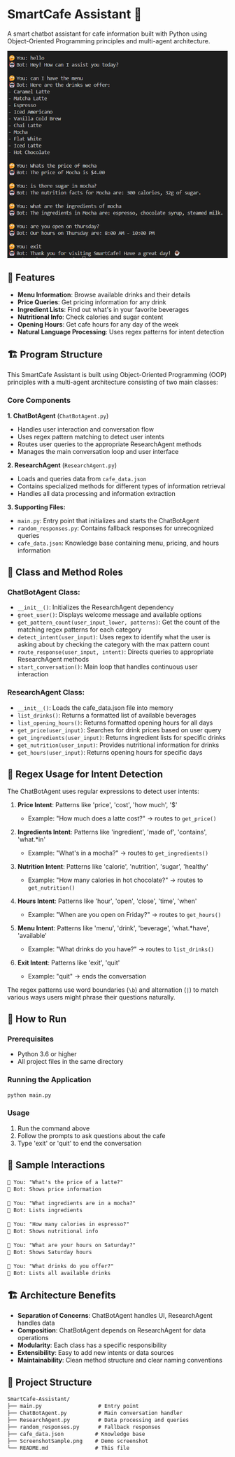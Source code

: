 # SmartCafe Assistant 🍵

A smart chatbot assistant for cafe information built with Python using Object-Oriented Programming principles and multi-agent architecture.

![Screenshot](ScreenshotSample.png)

## 🚀 Features

- **Menu Information**: Browse available drinks and their details
- **Price Queries**: Get pricing information for any drink
- **Ingredient Lists**: Find out what's in your favorite beverages
- **Nutritional Info**: Check calories and sugar content
- **Opening Hours**: Get cafe hours for any day of the week
- **Natural Language Processing**: Uses regex patterns for intent detection

## 🏗️ Program Structure
This SmartCafe Assistant is built using Object-Oriented Programming (OOP) principles with a multi-agent architecture consisting of two main classes:

### Core Components

**1. ChatBotAgent** (`ChatBotAgent.py`)
- Handles user interaction and conversation flow
- Uses regex pattern matching to detect user intents
- Routes user queries to the appropriate ResearchAgent methods
- Manages the main conversation loop and user interface

**2. ResearchAgent** (`ResearchAgent.py`)
- Loads and queries data from `cafe_data.json`
- Contains specialized methods for different types of information retrieval
- Handles all data processing and information extraction

**3. Supporting Files:**
- `main.py`: Entry point that initializes and starts the ChatBotAgent
- `random_responses.py`: Contains fallback responses for unrecognized queries
- `cafe_data.json`: Knowledge base containing menu, pricing, and hours information

## 🔧 Class and Method Roles
### ChatBotAgent Class:
- `__init__()`: Initializes the ResearchAgent dependency
- `greet_user()`: Displays welcome message and available options
- `get_pattern_count(user_input_lower, patterns)`: Get the count of the matching regex patterns for each category
- `detect_intent(user_input)`: Uses regex to identify what the user is asking about by checking the category with the max pattern count
- `route_response(user_input, intent)`: Directs queries to appropriate ResearchAgent methods
- `start_conversation()`: Main loop that handles continuous user interaction

### ResearchAgent Class:
- `__init__()`: Loads the cafe_data.json file into memory
- `list_drinks()`: Returns a formatted list of available beverages
- `list_opening_hours()`: Returns formatted opening hours for all days
- `get_price(user_input)`: Searches for drink prices based on user query
- `get_ingredients(user_input)`: Returns ingredient lists for specific drinks
- `get_nutrition(user_input)`: Provides nutritional information for drinks
- `get_hours(user_input)`: Returns opening hours for specific days

## 🧠 Regex Usage for Intent Detection
The ChatBotAgent uses regular expressions to detect user intents:

1. **Price Intent**: Patterns like 'price', 'cost', 'how much', '$'
   - Example: "How much does a latte cost?" → routes to `get_price()`

2. **Ingredients Intent**: Patterns like 'ingredient', 'made of', 'contains', 'what.*in'
   - Example: "What's in a mocha?" → routes to `get_ingredients()`

3. **Nutrition Intent**: Patterns like 'calorie', 'nutrition', 'sugar', 'healthy'
   - Example: "How many calories in hot chocolate?" → routes to `get_nutrition()`

4. **Hours Intent**: Patterns like 'hour', 'open', 'close', 'time', 'when'
   - Example: "When are you open on Friday?" → routes to `get_hours()`

5. **Menu Intent**: Patterns like 'menu', 'drink', 'beverage', 'what.*have', 'available'
   - Example: "What drinks do you have?" → routes to `list_drinks()`

6. **Exit Intent**: Patterns like 'exit', 'quit'
   - Example: "quit" → ends the conversation

The regex patterns use word boundaries (`\b`) and alternation (`|`) to match various ways users might phrase their questions naturally.

## 🚀 How to Run
### Prerequisites
- Python 3.6 or higher
- All project files in the same directory

### Running the Application
```bash
python main.py
```

### Usage
1. Run the command above
2. Follow the prompts to ask questions about the cafe
3. Type 'exit' or 'quit' to end the conversation

## 💬 Sample Interactions
```
🤔 You: "What's the price of a latte?"
🤖 Bot: Shows price information

🤔 You: "What ingredients are in a mocha?"
🤖 Bot: Lists ingredients

🤔 You: "How many calories in espresso?"
🤖 Bot: Shows nutritional info

🤔 You: "What are your hours on Saturday?"
🤖 Bot: Shows Saturday hours

🤔 You: "What drinks do you offer?"
🤖 Bot: Lists all available drinks
```

## 🏗️ Architecture Benefits
- **Separation of Concerns**: ChatBotAgent handles UI, ResearchAgent handles data
- **Composition**: ChatBotAgent depends on ResearchAgent for data operations
- **Modularity**: Each class has a specific responsibility
- **Extensibility**: Easy to add new intents or data sources
- **Maintainability**: Clean method structure and clear naming conventions

## 📁 Project Structure

```
SmartCafe-Assistant/
├── main.py                  # Entry point
├── ChatBotAgent.py          # Main conversation handler
├── ResearchAgent.py         # Data processing and queries
├── random_responses.py      # Fallback responses
├── cafe_data.json          # Knowledge base
├── ScreenshotSample.png    # Demo screenshot
└── README.md               # This file
```
